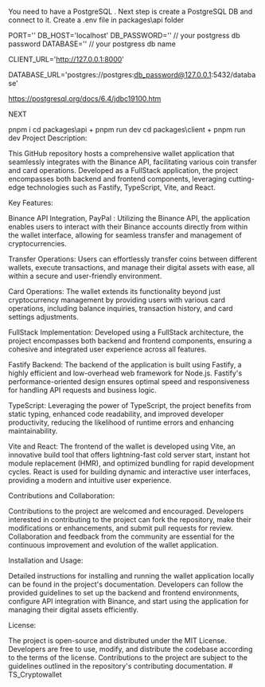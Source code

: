 You need to have a PostgreSQL . Next step is create a PostgreSQL DB and connect to it. Create a .env file in packages\api folder

PORT='' DB_HOST='localhost' DB_PASSWORD='' // your postgress db password DATABASE='' // your postgress db name

CLIENT_URL='http://127.0.0.1:8000'

DATABASE_URL='postgres://postgres:db_password@127.0.0.1:5432/database'

https://postgresql.org/docs/6.4/jdbc19100.htm

NEXT

pnpm i
cd packages\api + pnpm run dev
cd packages\client + pnpm run dev
Project Description:

This GitHub repository hosts a comprehensive wallet application that seamlessly integrates with the Binance API, facilitating various coin transfer and card operations. Developed as a FullStack application, the project encompasses both backend and frontend components, leveraging cutting-edge technologies such as Fastify, TypeScript, Vite, and React.

Key Features:

Binance API Integration, PayPal : Utilizing the Binance API, the application enables users to interact with their Binance accounts directly from within the wallet interface, allowing for seamless transfer and management of cryptocurrencies.

Transfer Operations: Users can effortlessly transfer coins between different wallets, execute transactions, and manage their digital assets with ease, all within a secure and user-friendly environment.

Card Operations: The wallet extends its functionality beyond just cryptocurrency management by providing users with various card operations, including balance inquiries, transaction history, and card settings adjustments.

FullStack Implementation: Developed using a FullStack architecture, the project encompasses both backend and frontend components, ensuring a cohesive and integrated user experience across all features.

Fastify Backend: The backend of the application is built using Fastify, a highly efficient and low-overhead web framework for Node.js. Fastify's performance-oriented design ensures optimal speed and responsiveness for handling API requests and business logic.

TypeScript: Leveraging the power of TypeScript, the project benefits from static typing, enhanced code readability, and improved developer productivity, reducing the likelihood of runtime errors and enhancing maintainability.

Vite and React: The frontend of the wallet is developed using Vite, an innovative build tool that offers lightning-fast cold server start, instant hot module replacement (HMR), and optimized bundling for rapid development cycles. React is used for building dynamic and interactive user interfaces, providing a modern and intuitive user experience.

Contributions and Collaboration:

Contributions to the project are welcomed and encouraged. Developers interested in contributing to the project can fork the repository, make their modifications or enhancements, and submit pull requests for review. Collaboration and feedback from the community are essential for the continuous improvement and evolution of the wallet application.

Installation and Usage:

Detailed instructions for installing and running the wallet application locally can be found in the project's documentation. Developers can follow the provided guidelines to set up the backend and frontend environments, configure API integration with Binance, and start using the application for managing their digital assets efficiently.

License:

The project is open-source and distributed under the MIT License. Developers are free to use, modify, and distribute the codebase according to the terms of the license. Contributions to the project are subject to the guidelines outlined in the repository's contributing documentation.
#   T S _ C r y p t o w a l l e t  
 